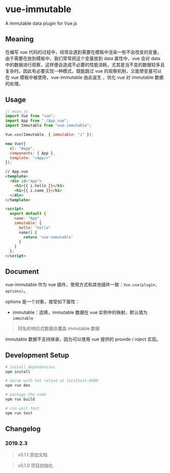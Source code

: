 # vue-immutable

A immutable data plugin for Vue.js

## Meaning

在编写 vue 代码的过程中，经常会遇到需要在模板中渲染一些不会改变的变量，由于需要在放到模板中，我们常常把这个变量放到 data 属性中，vue 会对  data 中的数据进行观察，这样便会造成不必要的性能消耗，尤其是当不变的数据较多且复杂时。因此有必要实现一种模式，既能跳过 vue 的观察机制，又能使变量可以在 vue 模板中被使用，vue-immutable 由此诞生 ，优化 vue 对 immutable 数据的处理。

## Usage

```js
// main.js
import Vue from "vue";
import App from "./App.vue";
import Immutable from "vue-immutable";

Vue.use(Immutable, { immutable: "i" });

new Vue({
  el: "#app",
  components: { App },
  template: "<App/>"
});
```

```html
// App.vue
<template>
  <div id="app">
    <h1>{{ i.hello }}</h1>
    <h1>{{ i.name }}</h1>
  </div>
</template>

<script>
  export default {
    name: "App",
    immutable: {
      hello: "hello"
      name() {
        return 'vue-immutable'
      }
    }
  };
</script>
```

## Document

vue-immutable 作为 vue 插件，使用方式和其他插件一致：`Vue.use(plugin, options)`。

options 是一个对象，接受如下属性：

- immutable：选填，immutable 数据在 vue 实例中的映射，默认值为 `immutable`

> 同名的响应式数据会覆盖 immutable 数据

immutable 数据不支持继承，因为可以使用 vue 提供的 provide / inject 实现。

## Development Setup

```bash
# install dependencies
npm install

# serve with hot reload at localhost:8080
npm run dev

# package the code
npm run build

# run unit test
npm run test
```

## Changelog

### 2019.2.3

> v0.1.1 添加文档

> v0.1.0 项目初始化
